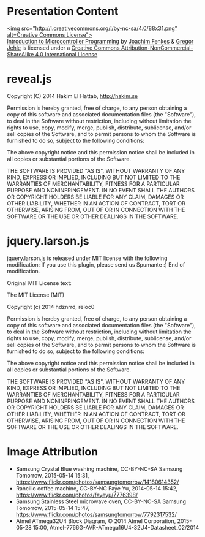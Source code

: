 # Presentation Content
[<img src="http://i.creativecommons.org/l/by-nc-sa/4.0/88x31.png" alt=Creative Commons License">](http://creativecommons.org/licenses/by-nc-sa/4.0/)  
[Introduction to Microcontroller Programming](https://github.com/shackspace/uc-basics)
by [Joachim Fenkes](https://github.com/dop3j0e/) & [Gregor Jehle](https://github.com/hdznrrd/) 
is licensed under a 
[Creative Commons Attribution-NonCommercial-ShareAlike 4.0 International License](http://creativecommons.org/licenses/by-nc-sa/4.0/)

# reveal.js
Copyright (C) 2014 Hakim El Hattab, http://hakim.se

Permission is hereby granted, free of charge, to any person obtaining a copy
of this software and associated documentation files (the "Software"), to deal
in the Software without restriction, including without limitation the rights
to use, copy, modify, merge, publish, distribute, sublicense, and/or sell
copies of the Software, and to permit persons to whom the Software is
furnished to do so, subject to the following conditions:

The above copyright notice and this permission notice shall be included in
all copies or substantial portions of the Software.

THE SOFTWARE IS PROVIDED "AS IS", WITHOUT WARRANTY OF ANY KIND, EXPRESS OR
IMPLIED, INCLUDING BUT NOT LIMITED TO THE WARRANTIES OF MERCHANTABILITY,
FITNESS FOR A PARTICULAR PURPOSE AND NONINFRINGEMENT. IN NO EVENT SHALL THE
AUTHORS OR COPYRIGHT HOLDERS BE LIABLE FOR ANY CLAIM, DAMAGES OR OTHER
LIABILITY, WHETHER IN AN ACTION OF CONTRACT, TORT OR OTHERWISE, ARISING FROM,
OUT OF OR IN CONNECTION WITH THE SOFTWARE OR THE USE OR OTHER DEALINGS IN
THE SOFTWARE.

# jquery.larson.js
jquery.larson.js is released under MIT license with the following modification:
If you use this plugin, please send us Spumante :)
End of modification.

Original MIT License text:

The MIT License (MIT)

Copyright (c) 2014 hdznrrd, reloc0

Permission is hereby granted, free of charge, to any person obtaining a copy
of this software and associated documentation files (the "Software"), to deal
in the Software without restriction, including without limitation the rights
to use, copy, modify, merge, publish, distribute, sublicense, and/or sell
copies of the Software, and to permit persons to whom the Software is
furnished to do so, subject to the following conditions:

The above copyright notice and this permission notice shall be included in all
copies or substantial portions of the Software.

THE SOFTWARE IS PROVIDED "AS IS", WITHOUT WARRANTY OF ANY KIND, EXPRESS OR
IMPLIED, INCLUDING BUT NOT LIMITED TO THE WARRANTIES OF MERCHANTABILITY,
FITNESS FOR A PARTICULAR PURPOSE AND NONINFRINGEMENT. IN NO EVENT SHALL THE
AUTHORS OR COPYRIGHT HOLDERS BE LIABLE FOR ANY CLAIM, DAMAGES OR OTHER
LIABILITY, WHETHER IN AN ACTION OF CONTRACT, TORT OR OTHERWISE, ARISING FROM,
OUT OF OR IN CONNECTION WITH THE SOFTWARE OR THE USE OR OTHER DEALINGS IN THE
SOFTWARE.

# Image Attribution
- Samsung Crystal Blue washing machine, CC-BY-NC-SA Samsung Tomorrow, 2015-05-14 15:31, https://www.flickr.com/photos/samsungtomorrow/14180614352/
- Rancilio coffee machine, CC-BY-NC Faye Yu, 2014-05-14 15:42, https://www.flickr.com/photos/fayeyu/7776398/
- Samsung Stainless Steel microwave oven, CC-BY-NC-SA Samsung Tomorrow, 2015-05-14 15:47, https://www.flickr.com/photos/samsungtomorrow/7792317532/
- Atmel ATmega32U4 Block Diagram, &copy; 2014 Atmel Corporation, 2015-05-28 15:00, Atmel-7766G-AVR-ATmega16U4-32U4-Datasheet_02/2014
